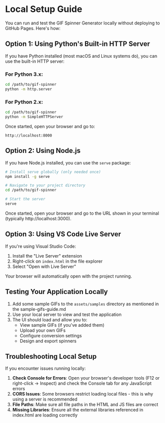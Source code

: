 # Local Setup Guide

You can run and test the GIF Spinner Generator locally without deploying to GitHub Pages. Here's how:

## Option 1: Using Python's Built-in HTTP Server

If you have Python installed (most macOS and Linux systems do), you can use the built-in HTTP server:

### For Python 3.x:
```bash
cd /path/to/gif-spinner
python -m http.server
```

### For Python 2.x:
```bash
cd /path/to/gif-spinner
python -m SimpleHTTPServer
```

Once started, open your browser and go to:
```
http://localhost:8000
```

## Option 2: Using Node.js

If you have Node.js installed, you can use the `serve` package:

```bash
# Install serve globally (only needed once)
npm install -g serve

# Navigate to your project directory
cd /path/to/gif-spinner

# Start the server
serve
```

Once started, open your browser and go to the URL shown in your terminal (typically http://localhost:3000).

## Option 3: Using VS Code Live Server

If you're using Visual Studio Code:

1. Install the "Live Server" extension
2. Right-click on `index.html` in the file explorer
3. Select "Open with Live Server"

Your browser will automatically open with the project running.

## Testing Your Application Locally

1. Add some sample GIFs to the `assets/samples` directory as mentioned in the sample-gifs-guide.md
2. Use your local server to view and test the application
3. The UI should load and allow you to:
   - View sample GIFs (if you've added them)
   - Upload your own GIFs
   - Configure conversion settings
   - Design and export spinners

## Troubleshooting Local Setup

If you encounter issues running locally:

1. **Check Console for Errors**: Open your browser's developer tools (F12 or right-click → Inspect) and check the Console tab for any JavaScript errors
2. **CORS Issues**: Some browsers restrict loading local files - this is why using a server is recommended
3. **File Paths**: Make sure all file paths in the HTML and JS files are correct
4. **Missing Libraries**: Ensure all the external libraries referenced in index.html are loading correctly